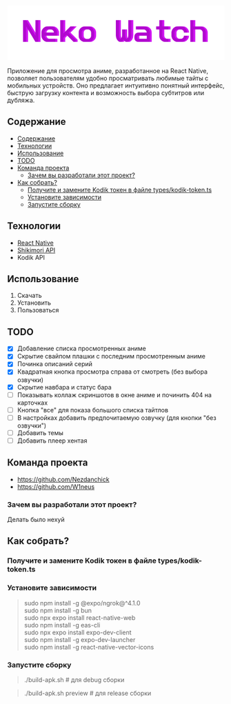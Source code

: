 <span style="display:block;text-align:center">![alt text](title.png)</span>

Приложение для просмотра аниме, разработанное на React Native, позволяет пользователям удобно просматривать любимые тайты с мобильных устройств. Оно предлагает интуитивно понятный интерфейс, быструю загрузку контента и возможность выбора субтитров или дубляжа.

## Содержание
- [Содержание](#содержание)
- [Технологии](#технологии)
- [Использование](#использование)
- [TODO](#todo)
- [Команда проекта](#команда-проекта)
  - [Зачем вы разработали этот проект?](#зачем-вы-разработали-этот-проект)
- [Как собрать?](#как-собрать)
  - [Получите и замените Kodik токен в файле types/kodik-token.ts](#получите-и-замените-kodik-токен-в-файле-typeskodik-tokents)
  - [Установите зависимости](#установите-зависимости)
  - [Запустите сборку](#запустите-сборку)

## Технологии
- [React Native](https://reactnative.dev/)
- [Shikimori API](https://shikimori.one/api/doc)
- Kodik API

## Использование
1) Скачать
2) Установить 
3) Пользоваться


## TODO
- [x] Добавление списка просмотренных аниме
- [x] Скрытие свайпом плашки с последним просмотренным аниме
- [x] Починка описаний серий
- [x] Квадратная кнопка просмотра справа от смотреть (без выбора озвучки)
- [x] Скрытие навбара и статус бара
- [ ] Показывать коллаж скриншотов в окне аниме и починить 404 на карточках
- [ ] Кнопка "все" для показа большого списка тайтлов
- [ ] В настройках добавить предпочитаемую озвучку (для кнопки "без озвучки")
- [ ] Добавить темы
- [ ] Добавить плеер хентая

## Команда проекта
- https://github.com/Nezdanchick
- https://github.com/W1neus

### Зачем вы разработали этот проект?
Делать было нехуй

## Как собрать?

### Получите и замените Kodik токен в файле types/kodik-token.ts

### Установите зависимости

> sudo npm install -g @expo/ngrok@^4.1.0   
  sudo npm install -g bun   
  sudo npx expo install react-native-web   
  sudo npm install -g eas-cli   
  sudo npx expo install expo-dev-client   
  sudo npm install -g expo-dev-launcher   
  sudo npm install -g react-native-vector-icons  
 
### Запустите сборку

> ./build-apk.sh # для debug сборки

> ./build-apk.sh preview # для release сборки 
